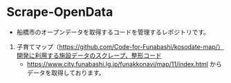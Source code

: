 # Scrape-OpenData


- 船橋市のオープンデータを取得するコードを管理するレポジトリです。

1. 子育てマップ（https://github.com/Code-for-Funabashi/kosodate-map/）開発に利用する施設データのスクレープ、整形コード
    - https://www.city.funabashi.lg.jp/funakkonavi/map/11/index.html からデータを取得しております。
